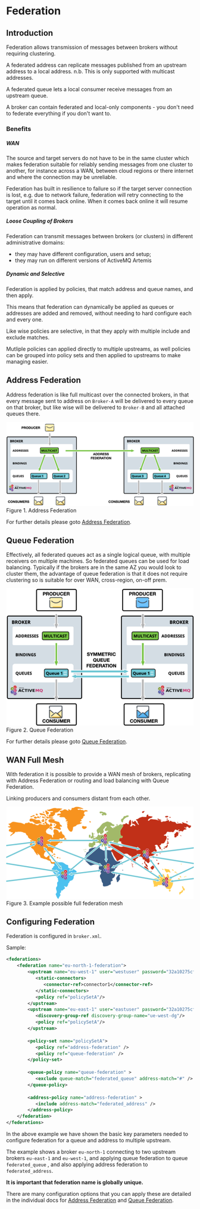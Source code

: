 # Federation

## Introduction 

Federation allows transmission of messages between brokers without requiring clustering. 

A federated address can replicate messages published from an upstream address to a local address. 
n.b. This is only supported with multicast addresses.

A federated queue lets a local consumer receive messages from an upstream queue.

A broker can contain federated and local-only components - you don't need to federate everything if you don't want to. 


### Benefits

##### WAN 

The source and target servers do not have to be in the same cluster which makes
federation suitable for reliably sending messages from one cluster to another,
for instance across a WAN, between cloud regions or there internet and where the 
connection may be unreliable.

Federation has built in resilience to failure so if the target server
connection is lost, e.g. due to network failure, federation will retry
connecting to the target until it comes back online. When it comes back online
it will resume operation as normal.

##### Loose Coupling of Brokers

Federation can transmit messages between brokers (or clusters) in different administrative domains:
* they may have different configuration, users and setup;
* they may run on different versions of ActiveMQ Artemis

##### Dynamic and Selective

Federation is applied by policies, that match address and queue names, and then apply. 

This means that federation can dynamically be applied as queues or addresses are added and removed, 
without needing to hard configure each and every one.

Like wise policies are selective, in that they apply with multiple include and exclude matches.

Mutliple policies can applied directly to multiple upstreams, 
as well policies can be grouped into policy sets and then applied to upstreams to make managing easier.




## Address Federation

Address federation is like full multicast over the connected brokers, in that every message sent to address on `Broker-A` will be delivered to every queue on that broker, but like wise will be delivered to `Broker-B` and all attached queues there.

![Address Federation](images/federation-address.png)
Figure 1. Address Federation

For further details please goto [Address Federation](federation-address.md).




## Queue Federation

Effectively, all federated queues act as a single logical queue, with multiple receivers on multiple machines. 
So federated queues can be used for load balancing. Typically if the brokers are in the same AZ you would look to cluster them, the advantage of queue federation is that it does not require clustering so is suitable for over WAN, cross-region, on-off prem.

![Queue Federation](images/federated-queue-symmetric.png)
Figure 2. Queue Federation

For further details please goto [Queue Federation](federation-queue.md).


## WAN Full Mesh

With federation it is possible to provide a WAN mesh of brokers, replicating with Address Federation or routing and load balancing with Queue Federation. 

Linking producers and consumers distant from each other.

![WAN Full Mesh](images/federated-world-wide-mesh.png)
Figure 3. Example possible full federation mesh



## Configuring Federation

Federation is configured in `broker.xml`.

Sample:

```xml
<federations>
    <federation name="eu-north-1-federation">
        <upstream name="eu-west-1" user="westuser" password="32a10275cf4ab4e9">
           <static-connectors>
              <connector-ref>connector1</connector-ref>
           </static-connectors>
           <policy ref="policySetA"/>
        </upstream>
        <upstream name="eu-east-1" user="eastuser" password="32a10275cf4ab4e9">
           <discovery-group-ref discovery-group-name="ue-west-dg"/>
           <policy ref="policySetA"/>
        </upstream>
        
        <policy-set name="policySetA">
           <policy ref="address-federation" />
           <policy ref="queue-federation" />
        </policy-set>
        
        <queue-policy name="queue-federation" >
           <exclude queue-match="federated_queue" address-match="#" />
        </queue-policy>

        <address-policy name="address-federation" >
           <include address-match="federated_address" />
        </address-policy>
    </federation>
</federations>
```

In the above example we have shown the basic key parameters needed to configure
federation for a queue and address to multiple upstream. 

The example shows a broker `eu-north-1` connecting to two upstream brokers `eu-east-1` and `eu-west-1`, 
and applying queue federation to queue `federated_queue` , and also applying address federation to `federated_address`.

**It is important that federation name is globally unique.**

There are many configuration options that you can apply these are detailed in the individual docs for [Address Federation](federation-address.md) and   [Queue Federation](federation-queue.md).